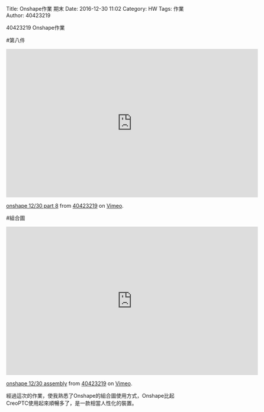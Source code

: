 Title: Onshape作業 期末
Date: 2016-12-30 11:02
Category: HW
Tags: 作業
Author: 40423219

40423219 Onshape作業


<!-- PELICAN_END_SUMMARY -->

#第八件

<iframe src="https://player.vimeo.com/video/197585441" width="680" height="400" frameborder="0" webkitallowfullscreen mozallowfullscreen allowfullscreen></iframe>
<p><a href="https://vimeo.com/197585441">onshape 12/30 part 8</a> from <a href="https://vimeo.com/user47671379">40423219</a> on <a href="https://vimeo.com">Vimeo</a>.</p>

#組合圖

<iframe src="https://player.vimeo.com/video/197585467" width="680" height="400" frameborder="0" webkitallowfullscreen mozallowfullscreen allowfullscreen></iframe>
<p><a href="https://vimeo.com/197585467">onshape 12/30 assembly</a> from <a href="https://vimeo.com/user47671379">40423219</a> on <a href="https://vimeo.com">Vimeo</a>.</p>

<p>經過這次的作業，使我熟悉了Onshape的組合圖使用方式，Onshape比起CreoPTC使用起來順暢多了，是一款相當人性化的裝置。</p>
